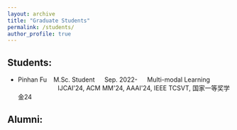 ```yaml
---
layout: archive
title: "Graduate Students"
permalink: /students/
author_profile: true
---
```


Students:
------
* Pinhan Fu &#8194; M.Sc. Student &#8195; Sep. 2022- &#8195; Multi-modal Learning &#8195; &#8195; &#8195; &#8195; &#8195; &#8195; &#8195; IJCAI'24, ACM MM'24, AAAI'24, IEEE TCSVT, 国家一等奖学金24


Alumni:
------
<!--* Yixi Liu &#8195; &#8195; &#8194; M.Sc. &#8195; Sep. 2021 - Jun. 2024 &#8195; Multi-view Learning &#8195; &#8195; &#8195; &#8195; &#8195; &#8195; ACM MM'22, IEEE TKDE'22, National Scholarship'22 (国奖), SCU First Class Scholarship'23 (一等奖学金), AAAI'23, CVPR'23, INFFUS'23, ACM MM'23, National Scholarship'23 (国奖), IJCAI'24, IEEE TKDE'24, 获四川大学2022-2023学年优秀研究生、四川大学2024届优秀毕业研究生、四川大学第十五届“优秀学术之星”、四川大学计算机学院（软件学院、智能科学与技术学院）2024届毕业研究生“学术之星”等荣誉。

  Now: 中信银行成都研发中心-->

  <!--
&#160; 空一格
&#8194; 空两格
&#8195; 空四格
注意：不要漏掉分号
-->
